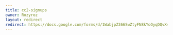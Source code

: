 ```yaml
---
title: cc2-signups
owner: Rozyroz
layout: redirect
redirect: https://docs.google.com/forms/d/1WabjpZ366SwZtyFN8kYoOyqDQvX4RjwW4sVrluUzt3c/viewform
---
```

